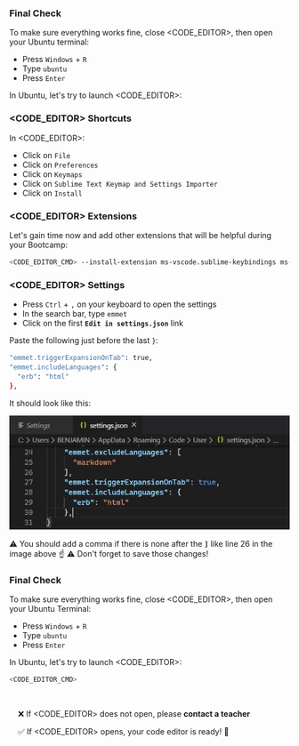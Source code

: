 ### Final Check

To make sure everything works fine, close <CODE_EDITOR>, then open your Ubuntu terminal:

- Press `Windows` + `R`
- Type  `ubuntu`
- Press `Enter`

In Ubuntu, let's try to launch <CODE_EDITOR>:

### <CODE_EDITOR> Shortcuts

In <CODE_EDITOR>:

- Click on `File`
- Click on `Preferences`
- Click on `Keymaps`
- Click on `Sublime Text Keymap and Settings Importer`
- Click on `Install`

### <CODE_EDITOR> Extensions

Let's gain time now and add other extensions that will be helpful during your Bootcamp:

```bash
<CODE_EDITOR_CMD> --install-extension ms-vscode.sublime-keybindings ms-python.python ms-toolsai.jupyter KevinRose.vsc-python-indent MS-vsliveshare.vsliveshare
```

### <CODE_EDITOR> Settings
- Press `Ctrl` + `,` on your keyboard to open the settings
- In the search bar, type `emmet`
- Click on the first **`Edit in settings.json`** link

Paste the following just before the last `}`:

```bash
"emmet.triggerExpansionOnTab": true,
"emmet.includeLanguages": {
  "erb": "html"
},
```

It should look like this:

![vscode_emmet](images/vscode_emmet.jpg)

:warning: You should add a comma if there is none after the **`]`** like line 26 in the image above ☝️
:warning: Don't forget to save those changes!

### Final Check

To make sure everything works fine, close <CODE_EDITOR>, then open your Ubuntu Terminal:

- Press `Windows` + `R`
- Type  `ubuntu`
- Press `Enter`

In Ubuntu, let's try to launch <CODE_EDITOR>:

```bash
<CODE_EDITOR_CMD>
```

&nbsp;

&nbsp;&nbsp;&nbsp; :x: If <CODE_EDITOR> does not open, please **contact a teacher**

&nbsp;&nbsp;&nbsp; :white_check_mark: If <CODE_EDITOR> opens, your code editor is ready! :muscle:
